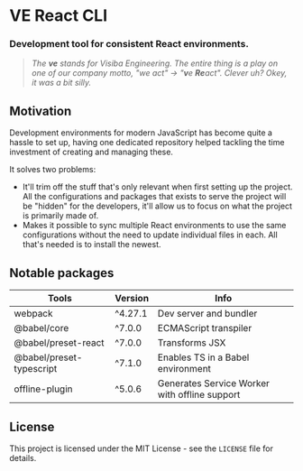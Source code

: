 # VE React CLI

### Development tool for consistent React environments.

>_The **ve** stands for Visiba Engineering. The entire thing is a play on one of our company motto, "we act" -> "**v**e **Re**act". Clever uh? Okey, it was a bit silly._

## Motivation
Development environments for modern JavaScript has become quite a hassle to set up, having one dedicated repository helped tackling the time investment of creating and managing these.

It solves two problems:
* It'll trim off the stuff that's only relevant when first setting up the project. All the configurations and packages that exists to serve the project will be "hidden" for the developers, it'll allow us to focus on what the project is primarily made of.
* Makes it possible to sync multiple React environments to use the same configurations without the need to update individual files in each. All that's needed is to install the newest.

## Notable packages
| Tools                    | Version | Info                                          |
|--------------------------|---------|-----------------------------------------------|
| webpack                  | ^4.27.1 | Dev server and bundler                        |
| @babel/core              | ^7.0.0  | ECMAScript transpiler                         |
| @babel/preset-react      | ^7.0.0  | Transforms JSX                                |
| @babel/preset-typescript | ^7.1.0  | Enables TS in a Babel environment             |
| offline-plugin           | ^5.0.6  | Generates Service Worker with offline support |

## License
This project is licensed under the MIT License - see the `LICENSE` file for details.